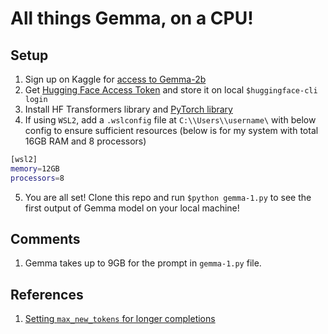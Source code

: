 # All things Gemma, on a CPU!

## Setup
1. Sign up on Kaggle for [access to Gemma-2b](https://www.kaggle.com/models/google/gemma)
2. Get [Hugging Face Access Token](https://huggingface.co/google/gemma-2b#usage) and store it on local `$huggingface-cli login`
3. Install HF Transformers library and [PyTorch library](https://pytorch.org/get-started/locally/)
4. If using `WSL2`, add a `.wslconfig` file at `C:\\Users\\username\` with below config to ensure sufficient resources (below is for my system with total 16GB RAM and 8 processors)
```sh
[wsl2]
memory=12GB
processors=8
```
5. You are all set! Clone this repo and run `$python gemma-1.py` to see the first output of Gemma model on your local machine!

## Comments
1. Gemma takes up to 9GB for the prompt in `gemma-1.py` file.

## References
1. [Setting `max_new_tokens` for longer completions](https://discuss.huggingface.co/t/confused-about-max-length-and-max-new-tokens/30892/6)


